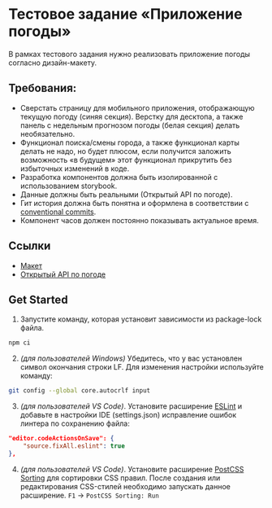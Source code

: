 # Тестовое задание «Приложение погоды»

В рамках тестового задания нужно реализовать приложение погоды согласно дизайн-макету.

## Требования:
* Сверстать страницу для мобильного приложения, отображающую текущую погоду (синяя секция). Верстку для десктопа, а также панель с недельным прогнозом погоды (белая секция) делать необязательно.
* Функционал поиска/смены города, а также функционал карты делать не надо, но будет плюсом, если получится заложить возможность «в будущем» этот функционал прикрутить без избыточных изменений в коде.
* Разработка компонентов должна быть изолированной с использованием storybook.
* Данные должны быть реальными (Открытый API по погоде).
* Гит история должна быть понятна и оформлена в соответствии c [conventional commits](https://www.conventionalcommits.org/en/v1.0.0/#summary).
* Компонент часов должен постоянно показывать актуальное время.

## Ссылки
* [Макет](https://www.figma.com/file/eurPSTky32rMgjTw7WsFfH/%D0%A2%D0%B5%D1%81%D1%82%D0%BE%D0%B2%D0%BE%D0%B5-%D0%B7%D0%B0%D0%B4%D0%B0%D0%BD%D0%B8%D0%B5-Front-End-developer?node-id=2%3A8)
* [Открытый API по погоде](https://open-meteo.com/en)



## Get Started
1. Запустите команду, которая установит зависимости из package-lock файла.
```bash
npm ci
```
2. *(для пользователей Windows)* Убедитесь, что у вас установлен символ окончания строки LF. Для изменения настройки используйте команду:
```bash
git config --global core.autocrlf input
```
3. *(для пользователей VS Code)*. Установите расширение [ESLint](https://marketplace.visualstudio.com/items?itemName=dbaeumer.vscode-eslint) и добавьте в настройки IDE (settings.json) исправление ошибок линтера по сохранению файла:
```json
"editor.codeActionsOnSave": {
	"source.fixAll.eslint": true
},
```
4. *(для пользователей VS Code)*. Установите расширение [PostCSS Sorting](https://marketplace.visualstudio.com/items?itemName=mrmlnc.vscode-postcss-sorting) для сортировки CSS правил. После создания или редактирования CSS-стилей необходимо запускать данное расширение. `F1` -> `PostCSS Sorting: Run`
